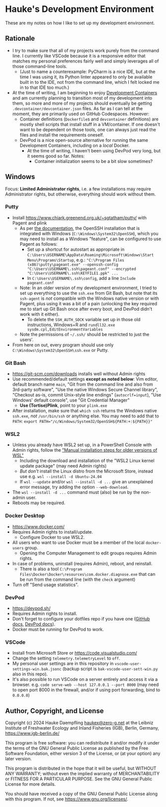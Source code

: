 Hauke's Development Environment
===============================

These are my notes on how I like to set up my development environment.

## Rationale

- I try to make sure that all of my projects work purely from the command line.
  I currently like VSCode because it is a responsive editor that matches my personal preferences
  fairly well and simply leverages all of those command-line tools.
  - (Just to name a counterexample: PyCharm is a nice IDE, but at the time I was using it, its
    Python linter appeared to only be available built in to the IDE, not from the command line,
    which I felt locked me in to that IDE too much.)
- At the time of writing, I am beginning to enjoy [Development Containers](https://containers.dev/)
  and am currently planning to transition most of my development into them, so more and more of
  my projects should eventually be getting `.devcontainer/devcontainer.json` files.
  As far as I can tell at the moment, they are primarily used on GitHub Codespaces. However:
  - Container definitions (`Dockerfile`s and `devcontainer` definitions) are mostly shell scripts
    that install stuff in a VM/container. If one doesn't want to be dependent on those tools, one
    can always just read the files and install the requirements oneself.
  - DevPod is a nice open-source alternative for running the same Development Containers,
    including on a *local* Docker.
    - At the time of writing, I haven't been using DevPod very long, but it seems good so far.
      Notes:
      - Container initialization seems to be a bit slow sometimes?

## Windows

Focus: **Limited Administrator rights**, i.e. a few installations may require Administrator rights,
but otherwise, everything should work without them.

### Putty

- Install <https://www.chiark.greenend.org.uk/~sgtatham/putty/> with Pagent and plink
  - As per [the documentation](https://the.earth.li/~sgtatham/putty/0.81/htmldoc/Chapter9.html#pageant-cmdline-openssh),
    the OpenSSH installation that is integrated with Windows (`C:\Windows\System32\OpenSSH`), which
    you may need to install as a Windows "feature", can be configured to use Pagent as follows:
    - Set up a shortcut for autostart as appropriate in
      `C:\Users\USERNAME\AppData\Roaming\Microsoft\Windows\Start Menu\Programs\Startup`, e.g.:
      `"C:\Program Files (x86)\putty\pageant.exe" --openssh-config "C:\Users\USERNAME\.ssh\pageant.conf" --encrypted "C:\Users\USERNAME\.ssh\KEYFILE1.ppk" ...`
    - In `C:\Users\USERNAME\.ssh\config`, add a line `Include pageant.conf`
  - Note: In an older version of my development environment, I tried to set up everything to use
    the `ssh.exe` from Git Bash, but note that its `ssh-agent` is *not* compatible with the Windows
    native version or with Pagent, plus using it was a bit of a pain (unlocking the key required me
    to start up Git Bash once after every boot, and DevPod didn't work with it either).
    - To delete the `SSH_AUTH_SOCK` variable set up in those old instructions,
      Windows+R and `rundll32.exe sysdm.cpl,EditEnvironmentVariables`
  - Note the permissions of `~/.ssh/` should be restricted to just the users'.
- From here on out, every program should use only `C:\Windows\System32\OpenSSH\ssh.exe` or Putty.

### Git Bash

- <https://git-scm.com/downloads> installs well without Admin rights
- Use recommended/default settings **except as noted below**: Vim editor, default branch name
  `main`, "Git from the command line and also from 3rd-party software", "Use the native Windows
  Secure Channel library", "Checkout as-is, commit Unix-style line endings" (`autocrlf=input`),
  "Use Windows' default console", use "Git Credential Manager"
  - **Use (Tortise)Plink**, point to your `plink.exe`
- After installation, make sure that `which ssh` returns the Windows native `ssh.exe`,
  *not* `/usr/bin/ssh` or anything else. You may need to add that to `PATH`:
  `export PATH="/c/Windows/System32/OpenSSH${PATH:+:${PATH}}"`

### WSL2

- Unless you already have WSL2 set up, in a PowerShell Console with Admin rights, follow the
  ["Manual installation steps for older versions of WSL"](https://learn.microsoft.com/en-us/windows/wsl/install-manual)
  - Including the download and installation of the "WSL2 Linux kernel update package"
    (may need Admin rights)
  - *But don't* install the Linux distro from the Microsoft Store, instead use e.g.
    `wsl --install -d Ubuntu-24.04`
  - If `wsl --update` and/or `wsl --install -d ...` give an unexplained error message,
    try adding the option `--web-download`.
- The `wsl --install -d ...` command must (also) be run by the non-admin user.
- Reboots may be required.

### Docker Desktop

- <https://www.docker.com/>
- Requires Admin rights to install/update.
  - Configure Docker to use WSL2.
- All users who want to use Docker must be a member of the local `docker-users` group.
  - Opening the Computer Management to edit groups requires Admin rights.
- In case of problems, uninstall (requires Admin), reboot, and reinstall.
  - There is also a tool `C:\Program Files\Docker\Docker\resources\com.docker.diagnose.exe`
    that can be run from the command line (with the `check` argument)
- Turn off "Send usage statistics".

### DevPod

- <https://devpod.sh/>
- Requires Admin rights to install.
- Don't forget to configure your dotfiles repo if you have one
  ([GitHub docs](https://dotfiles.github.io/),
  [DevPod docs](https://devpod.sh/docs/developing-in-workspaces/dotfiles-in-a-workspace)).
- Docker must be running for DevPod to work.

### VSCode

- Install from Microsoft Store or <https://code.visualstudio.com/>
- Change the setting `telemetry.telemetryLevel` to `off`.
- My personal user settings are in this repository in `vscode-user-settings-win.bak.jsonc`
  (backup script is `bak-vscode-user-sett-win.py` also in this repo).
- It's also possible to run VSCode on a server entirely and access it via a browser.
  e.g. `code serve-web --host 127.0.0.1 --port 8000`
  (may need to open port 8000 in the firewall, and/or if using port forwarding, bind to `0.0.0.0`)


Author, Copyright, and License
------------------------------

Copyright (c) 2024 Hauke Daempfling <haukex@zero-g.net>
at the Leibniz Institute of Freshwater Ecology and Inland Fisheries (IGB),
Berlin, Germany, <https://www.igb-berlin.de/>

This program is free software: you can redistribute it and/or modify
it under the terms of the GNU General Public License as published by
the Free Software Foundation, either version 3 of the License, or
(at your option) any later version.

This program is distributed in the hope that it will be useful,
but WITHOUT ANY WARRANTY; without even the implied warranty of
MERCHANTABILITY or FITNESS FOR A PARTICULAR PURPOSE. See the
GNU General Public License for more details.

You should have received a copy of the GNU General Public License
along with this program. If not, see <https://www.gnu.org/licenses/>.
